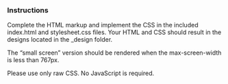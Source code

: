 ### Instructions

Complete the HTML markup and implement the CSS in the included index.html and stylesheet.css files. Your HTML and CSS should result in the designs located in the _design folder.

The “small screen” version should be rendered when the max-screen-width is less than 767px.

Please use only raw CSS. No JavaScript is required. 